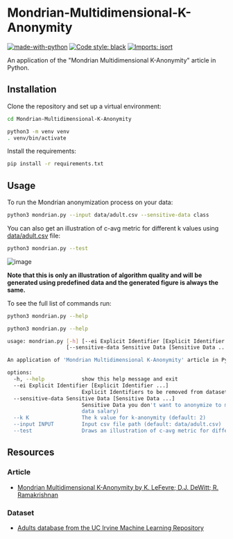 # Mondrian-Multidimensional-K-Anonymity

[![made-with-python](https://img.shields.io/badge/Made%20with-Python-1f425f.svg)](https://www.python.org/)
[![Code style: black](https://img.shields.io/badge/code%20style-black-000000.svg)](https://github.com/psf/black)
[![Imports: isort](https://img.shields.io/badge/%20imports-isort-%231674b1?style=flat&labelColor=ef8336)](https://pycqa.github.io/isort/)

An application of the "Mondrian Multidimensional K-Anonymity" article in Python.

## Installation

Clone the repository and set up a virtual environment:

```bash
cd Mondrian-Multidimensional-K-Anonymity
```

```bash
python3 -m venv venv
. venv/bin/activate
```

Install the requirements:

```bash
pip install -r requirements.txt
```

## Usage

To run the Mondrian anonymization process on your data:

```bash
python3 mondrian.py --input data/adult.csv --sensitive-data class
```

You can also get an illustration of c-avg metric for different k values using [data/adult.csv](https://github.com/erfanghorbanee/Mondrian-Multidimensional-K-Anonymity/blob/main/data/adult.csv) file:

```bash
python3 mondrian.py --test
```

![image](https://github.com/erfanghorbanee/Mondrian-Multidimensional-K-Anonymity/assets/49264993/2d2cfbfa-2b84-431a-9280-733758079b3e)

**Note that this is only an illustration of algorithm quality and will be generated using predefined data and the generated figure is always the same.**

To see the full list of commands run:

```bash
python3 mondrian.py --help
```

```bash
python3 mondrian.py --help

usage: mondrian.py [-h] [--ei Explicit Identifier [Explicit Identifier ...]]
                   [--sensitive-data Sensitive Data [Sensitive Data ...]] [--k K] [--input INPUT] [--test]

An application of 'Mondrian Multidimensional K-Anonymity' article in Python

options:
  -h, --help            show this help message and exit
  --ei Explicit Identifier [Explicit Identifier ...]
                        Explicit Identifiers to be removed from dataset (example: --ei id name)
  --sensitive-data Sensitive Data [Sensitive Data ...]
                        Sensitive Data you don't want to anonymize to maintain utility (example: --sensitive-
                        data salary)
  --k K                 The k value for k-anonymity (default: 2)
  --input INPUT         Input csv file path (default: data/adult.csv)
  --test                Draws an illustration of c-avg metric for different k values using data/adult.csv file.
```

## Resources

### Article

- [Mondrian Multidimensional K-Anonymity by K. LeFevre; D.J. DeWitt; R. Ramakrishnan](https://ieeexplore.ieee.org/abstract/document/1617393)

### Dataset

- [Adults database from the UC Irvine Machine Learning Repository](https://archive.ics.uci.edu/dataset/2/adult)

